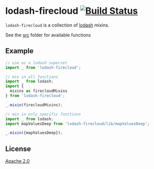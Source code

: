 # lodash-firecloud [![Build Status][2]][1]

`lodash-firecloud` is a collection of [lodash](https://github/lodash/lodash) mixins.

See the [src](src) folder for available functions

## Example

```javascript
// use as a lodash superset
import _ from 'lodash-firecloud';
```

```javascript
// mix in all functions
import _ from lodash;
import {
  mixins as firecloudMixins
} from 'lodash-firecloud';

_.mixin(firecloudMixins);
```

```javascript
// mix in only specific functions
import _ from lodash;
import mapValuesDeep from 'lodash-firecloud/lib/mapValuesDeep';

_.mixin({mapValuesDeep});
```

## License

[Apache 2.0](LICENSE)


  [1]: https://travis-ci.org/tobiipro/lodash-firecloud
  [2]: https://travis-ci.org/tobiipro/lodash-firecloud.svg?branch=master
